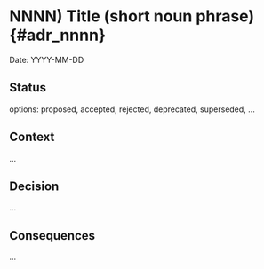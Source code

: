# NNNN) Title (short noun phrase) {#adr_nnnn}

Date: YYYY-MM-DD

## Status

options: proposed, accepted, rejected, deprecated, superseded, ...

## Context

...

## Decision

...

## Consequences

...
